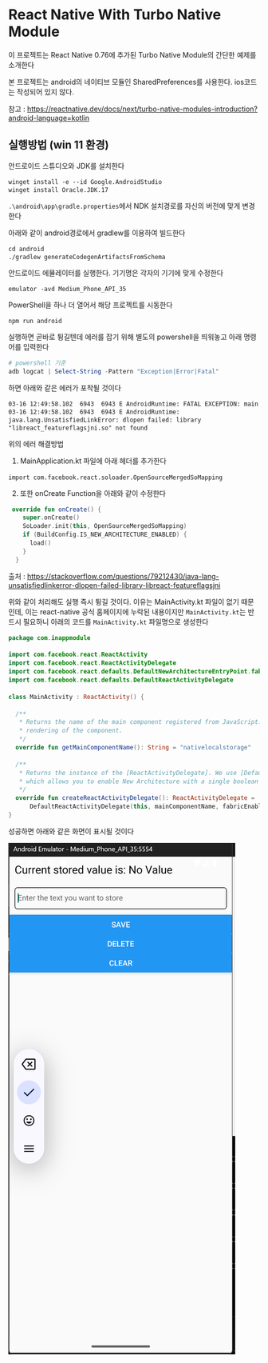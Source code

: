 # React Native With Turbo Native Module

이 프로젝트는 React Native 0.76에 추가된 Turbo Native Module의 간단한 예제를 소개한다

본 프로젝트는 android의 네이티브 모듈인 SharedPreferences를 사용한다. ios코드는 작성되어 있지 않다.

참고 : https://reactnative.dev/docs/next/turbo-native-modules-introduction?android-language=kotlin

## 실행방법 (win 11 환경)

안드로이드 스튜디오와 JDK를 설치한다

```
winget install -e --id Google.AndroidStudio
winget install Oracle.JDK.17
```

`.\android\app\gradle.properties`에서 NDK 설치경로를 자신의 버전에 맞게 변경한다

아래와 같이 android경로에서 gradlew를 이용하여 빌드한다

```
cd android
./gradlew generateCodegenArtifactsFromSchema
```

안드로이드 에뮬레이터를 실행한다. 기기명은 각자의 기기에 맞게 수정한다

```
emulator -avd Medium_Phone_API_35
```

PowerShell을 하나 더 열어서 해당 프로젝트를 시동한다

```
npm run android
```

실행하면 곧바로 튕길텐데 에러를 잡기 위해 별도의 powershell을 띄워놓고 아래 명령어를 입력한다

```powershell
# powershell 기준
adb logcat | Select-String -Pattern "Exception|Error|Fatal"
```

하면 아래와 같은 에러가 포착될 것이다

```
03-16 12:49:58.102  6943  6943 E AndroidRuntime: FATAL EXCEPTION: main
03-16 12:49:58.102  6943  6943 E AndroidRuntime: java.lang.UnsatisfiedLinkError: dlopen failed: library "libreact_featureflagsjni.so" not found
```

위의 에러 해결방법

1. MainApplication.kt 파일에 아래 헤더를 추가한다

`import com.facebook.react.soloader.OpenSourceMergedSoMapping`

2. 또한 onCreate Function을 아래와 같이 수정한다

```kotlin
 override fun onCreate() {
    super.onCreate()
    SoLoader.init(this, OpenSourceMergedSoMapping)
    if (BuildConfig.IS_NEW_ARCHITECTURE_ENABLED) {
      load()
    }
  }
```

출처 : https://stackoverflow.com/questions/79212430/java-lang-unsatisfiedlinkerror-dlopen-failed-library-libreact-featureflagsjni

위와 같이 처리해도 실행 즉시 튕길 것이다. 이유는 MainActivity.kt 파일이 없기 때문인데, 이는 react-native 공식 홈페이지에 누락된 내용이지만 `MainActivity.kt`는 반드시 필요하니 아래의 코드를 `MainActivity.kt` 파일명으로 생성한다

```kotlin
package com.inappmodule

import com.facebook.react.ReactActivity
import com.facebook.react.ReactActivityDelegate
import com.facebook.react.defaults.DefaultNewArchitectureEntryPoint.fabricEnabled
import com.facebook.react.defaults.DefaultReactActivityDelegate

class MainActivity : ReactActivity() {

  /**
   * Returns the name of the main component registered from JavaScript. This is used to schedule
   * rendering of the component.
   */
  override fun getMainComponentName(): String = "nativelocalstorage"

  /**
   * Returns the instance of the [ReactActivityDelegate]. We use [DefaultReactActivityDelegate]
   * which allows you to enable New Architecture with a single boolean flags [fabricEnabled]
   */
  override fun createReactActivityDelegate(): ReactActivityDelegate =
      DefaultReactActivityDelegate(this, mainComponentName, fabricEnabled)
}

```

성공하면 아래와 같은 화면이 표시될 것이다

![alt text](.\images\screenshot.png)
